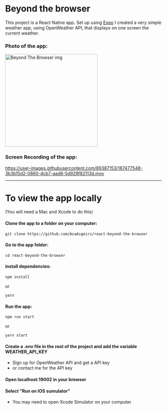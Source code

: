 # Beyond the browser

This project is a React Native app. Set up using [Expo](https://expo.dev/)
I created a very simple weather app, using OpenWeather API, that displays on one screen the current weather.

### Photo of the app: 
<p align="left">
<img width="297,5" alt="Beyond The Browser img" src="https://user-images.githubusercontent.com/89387153/187476687-02450263-b489-4fd4-abd7-cbc06f3380d7.png"> 
</p>

### Screen Recording of the app:

https://user-images.githubusercontent.com/89387153/187477548-3b3b15d2-0860-4cb7-aad8-5d929f82113d.mov

-------------------------------------------
# To view the app locally 
(You will need a Mac and Xcode to do this)

#### Clone the app to a folder on your computer:
```
git clone https://github.com/AsaAsgeirs/react-beyond-the-browser
```

#### Go to the app folder:
```
cd react-beyond-the-browser
```

#### install dependencies:
```
npm install
```
or
```
yarn
```


#### Run the app:
``` 
npm run start
```
or
``` 
yarn start
```

#### Create a .env file in the root of the project and add the variable WEATHER_API_KEY
- Sign up for OpenWeather API and get a API key
- or contact me for the API key

#### Open localhost:19002 in your browser

#### Select "Run on IOS sumulator"
- You may need to open Xcode Simulator on your computer



